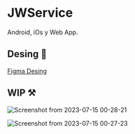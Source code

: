 # JWService
Android, iOs y Web App.

## Desing 💅

[Figma Desing](https://www.figma.com/file/h8xhQ7PnTGlFLuog5N3I6r/ServiceReport?type=design&node-id=2%3A50&mode=design&t=F81mkiGzEyxBoqez-1)

## WIP ⚒️

![Screenshot from 2023-07-15 00-28-21](https://github.com/TutoryOrg/JWService/assets/66746179/62bf0dc2-a957-4445-ad08-566642b1010a)

![Screenshot from 2023-07-15 00-27-23](https://github.com/TutoryOrg/JWService/assets/66746179/68ac4799-ce0d-4455-b598-b58a6ff83ce4)
